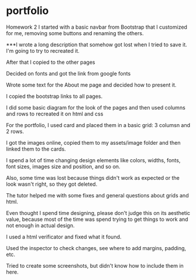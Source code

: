 # portfolio
Homework 2
I started with a basic navbar from Bootstrap that I customized for me, removing some buttons and renaming the others.

***I wrote a long description that somehow got lost when I tried to save it. I'm going to try to recreated it.

After that I copied to the other pages

Decided on fonts and got the link from google fonts

Wrote some text for the About me page and decided how to present it.

I copied the bootstrap links to all pages.

I did some basic diagram for the look of the pages and then used columns and rows to recreated it on html and css

For the portfolio, I used card and placed them in a basic grid: 3 columsn and 2 rows.

I got the images online, copied them to my assets/image folder and then linked them to the cards.

I spend a lot of time changing design elements like colors, widths, fonts, font sizes, images size and position, and so on.

Also, some time was lost because things didn't work as expected or the look wasn't right, so they got deleted.

The tutor helped me with some fixes and general questions about grids and html.

Even thought I spend time designing, please don't judge this on its aesthetic value, because most of the time was spend trying to get things to work and not enough in actual design.

I used a html verificator and fixed what it found.

Used the inspector to check changes, see where to add margins, padding, etc.

Tried to create some screenshots, but didn't know how to include them in here.
